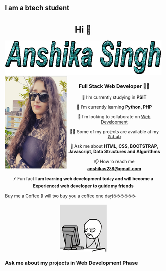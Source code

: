 

## I am a btech student 



<h1 align="center">Hi 👋</h1>

<div align="center">
<img src="https://github.com/singhanshika311/readme/blob/main/anshu.gif" width=800 height=110>
 </div>
<img src="https://github.com/singhanshika311/readme/blob/main/20200903_221913.jpg" width=200 height=300 align="left">

<div align="center">

<h3 align="center">Full Stack Web Developer 👨‍💻</h3>

 🔭 I’m currently studying in **PSIT**

🌱 I’m currently learning **Python, PHP**

👯 I’m looking to collaborate on [Web Development](https://github.com/singhanshika311)

👨‍💻 Some of my projects are available at my [Github](https://github.com/singhanshika311?tab=repositories)

💬 Ask me about **HTML, CSS, BOOTSTRAP, Javascript, Data Structures and Algorithms**

📫 How to reach me **anshikas288@gmail.com**

⚡ Fun fact **I am learning web development today and will become a Experienced web developer to guide my friends**

</div>

Buy me a Coffee (I will too buy you a coffee one day)☕☕☕☕☕☕

<div align="center">
<img src="https://github.com/singhanshika311/readme/blob/main/Frustrated_programmer.gif" width=150 height=150>
 </div>


### Ask me about my projects in Web Development Phase
